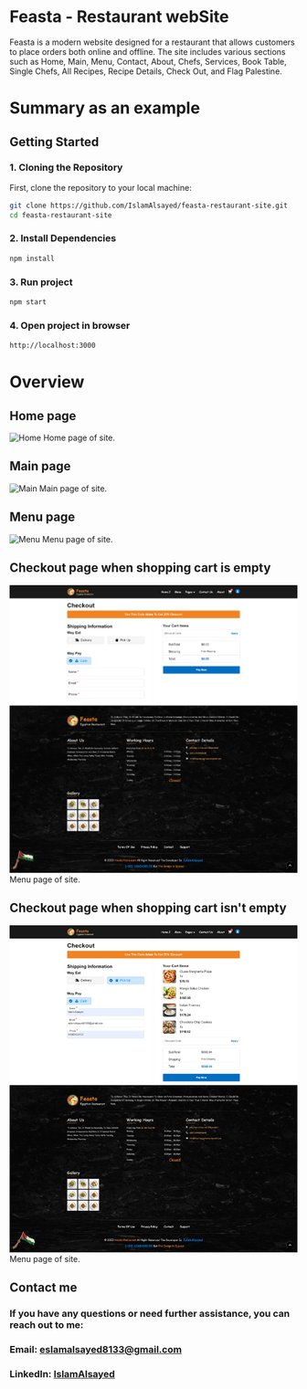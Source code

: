 # Feasta - Restaurant webSite

Feasta is a modern website designed for a restaurant that allows customers to place orders both online
and offline. The site includes various sections such as Home, Main, Menu, Contact, About, Chefs,
Services, Book Table, Single Chefs, All Recipes, Recipe Details, Check Out, and Flag Palestine.

# Summary as an example

## Getting Started

### 1. Cloning the Repository

First, clone the repository to your local machine:

```bash
git clone https://github.com/IslamAlsayed/feasta-restaurant-site.git
cd feasta-restaurant-site
```

### 2. Install Dependencies

```bash
npm install
```

### 3. Run project

```bash
npm start
```

### 4. Open project in browser

```bash
http://localhost:3000
```

# Overview

## Home page

![Home](./src/Assets/preview/home.png)
Home page of site.

## Main page

![Main](./src/Assets/preview/main.png)
Main page of site.

## Menu page

![Menu](./src/Assets/preview/menu.png)
Menu page of site.

## Checkout page when shopping cart is empty

![checkout](./src/Assets/preview/checkout.png)
Menu page of site.

## Checkout page when shopping cart isn't empty

![checkout2](./src/Assets/preview/checkout2.png)
Menu page of site.

## Contact me

### If you have any questions or need further assistance, you can reach out to me:

### Email: eslamalsayed8133@gmail.com

### LinkedIn: [IslamAlsayed](https://www.linkedin.com/in/islam-alsayed7)
